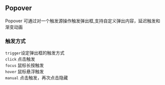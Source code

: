 <div class="demo-header">
<p class="overviewicon">
  <span class="wapi-navigation-steps"/>
</p>

## Popover

<nova-uxlink widget-name="Popover"></nova-uxlink>

Popover 可通过对一个触发源操作触发弹出框,支持自定义弹出内容，延迟触发和渐变动画
</div>

### 触发方式

`trigger`设定弹出框的触发方式 <br> `click` 点击触发 <br> `focus` 鼠标长按触发 <br> `hover` 鼠标悬浮触发 <br> `manual` 点击触发，再次点击隐藏

<nova-demo-view link="popover/trigger-mode"></nova-demo-view>
